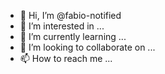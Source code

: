 - 👋 Hi, I’m @fabio-notified
- 👀 I’m interested in ...
- 🌱 I’m currently learning ...
- 💞️ I’m looking to collaborate on ...
- 📫 How to reach me ...

<!---
fabio-notified/fabio-notified is a ✨ special ✨ repository because its `README.md` (this file) appears on your GitHub profile.
You can click the Preview link to take a look at your changes.
--->
